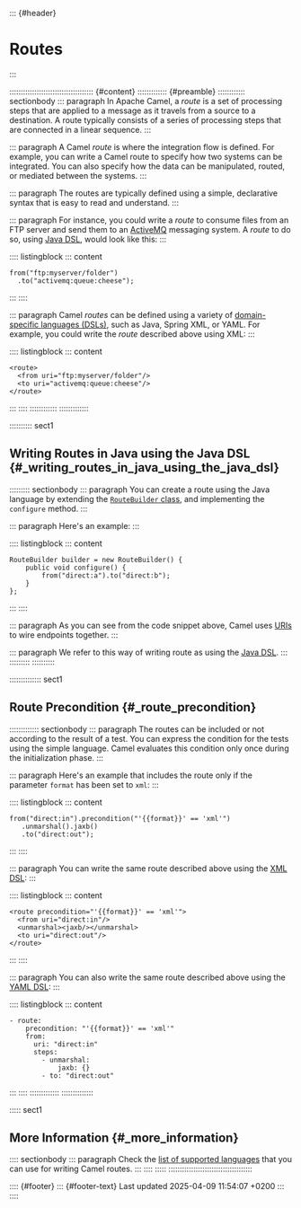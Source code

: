 ::: {#header}
# Routes
:::

::::::::::::::::::::::::::::::::::::: {#content}
::::::::::::: {#preamble}
:::::::::::: sectionbody
::: paragraph
In Apache Camel, a *route* is a set of processing steps that are applied
to a message as it travels from a source to a destination. A route
typically consists of a series of processing steps that are connected in
a linear sequence.
:::

::: paragraph
A Camel *route* is where the integration flow is defined. For example,
you can write a Camel route to specify how two systems can be
integrated. You can also specify how the data can be manipulated,
routed, or mediated between the systems.
:::

::: paragraph
The routes are typically defined using a simple, declarative syntax that
is easy to read and understand.
:::

::: paragraph
For instance, you could write a *route* to consume files from an FTP
server and send them to an [ActiveMQ](http://activemq.apache.org)
messaging system. A *route* to do so, using [Java DSL](java-dsl.html),
would look like this:
:::

:::: listingblock
::: content
``` highlight
from("ftp:myserver/folder")
  .to("activemq:queue:cheese");
```
:::
::::

::: paragraph
Camel *routes* can be defined using a variety of [domain-specific
languages (DSLs)](dsl.html), such as Java, Spring XML, or YAML. For
example, you could write the *route* described above using XML:
:::

:::: listingblock
::: content
``` highlight
<route>
  <from uri="ftp:myserver/folder"/>
  <to uri="activemq:queue:cheese"/>
</route>
```
:::
::::
::::::::::::
:::::::::::::

:::::::::: sect1
## Writing Routes in Java using the Java DSL {#_writing_routes_in_java_using_the_java_dsl}

::::::::: sectionbody
::: paragraph
You can create a route using the Java language by extending the
[`RouteBuilder` class](manual::route-builder.html), and implementing the
`configure` method.
:::

::: paragraph
Here's an example:
:::

:::: listingblock
::: content
``` highlight
RouteBuilder builder = new RouteBuilder() {
    public void configure() {
        from("direct:a").to("direct:b");
    }
};
```
:::
::::

::: paragraph
As you can see from the code snippet above, Camel uses
[URIs](manual::uris.html) to wire endpoints together.
:::

::: paragraph
We refer to this way of writing route as using the [Java
DSL](manual::java-dsl.html).
:::
:::::::::
::::::::::

:::::::::::::: sect1
## Route Precondition {#_route_precondition}

::::::::::::: sectionbody
::: paragraph
The routes can be included or not according to the result of a test. You
can express the condition for the tests using the simple language. Camel
evaluates this condition only once during the initialization phase.
:::

::: paragraph
Here's an example that includes the route only if the parameter `format`
has been set to `xml`:
:::

:::: listingblock
::: content
``` highlight
from("direct:in").precondition("'{{format}}' == 'xml'")
   .unmarshal().jaxb()
   .to("direct:out");
```
:::
::::

::: paragraph
You can write the same route described above using the [XML
DSL](components:others:java-xml-io-dsl.html):
:::

:::: listingblock
::: content
``` highlight
<route precondition="'{{format}}' == 'xml'">
  <from uri="direct:in"/>
  <unmarshal><jaxb/></unmarshal>
  <to uri="direct:out"/>
</route>
```
:::
::::

::: paragraph
You can also write the same route described above using the [YAML
DSL](components:others:yaml-dsl.html):
:::

:::: listingblock
::: content
``` highlight
- route:
    precondition: "'{{format}}' == 'xml'"
    from:
      uri: "direct:in"
      steps:
        - unmarshal:
            jaxb: {}
        - to: "direct:out"
```
:::
::::
:::::::::::::
::::::::::::::

::::: sect1
## More Information {#_more_information}

:::: sectionbody
::: paragraph
Check the [list of supported languages](dsl.html) that you can use for
writing Camel routes.
:::
::::
:::::
:::::::::::::::::::::::::::::::::::::

:::: {#footer}
::: {#footer-text}
Last updated 2025-04-09 11:54:07 +0200
:::
::::
